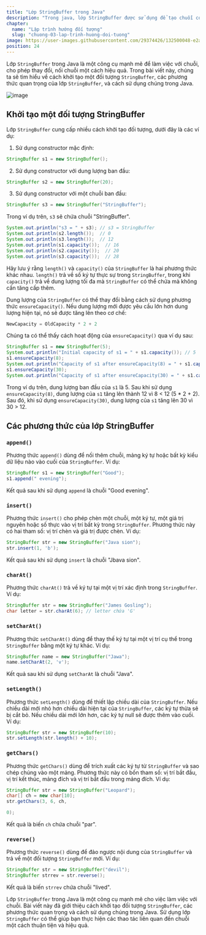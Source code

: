 ```yaml
---
title: "Lớp StringBuffer trong Java"
description: "Trong java, lớp StringBuffer được sử dụng để tạo chuỗi có thể thay đổi (mutable). Lớp StringBuffer trong java tương tự như lớp String ngoại trừ nó có thể thay đổi."
chapter:
  name: "Lập trình hướng đối tượng"
  slug: "chuong-03-lap-trinh-huong-doi-tuong"
image: https://user-images.githubusercontent.com/29374426/132500048-e2a8272c-e223-4bef-a04e-36a79c9e78d6.png
position: 24
---
```


Lớp `StringBuffer` trong Java là một công cụ mạnh mẽ để làm việc với chuỗi, cho phép thay đổi, nối chuỗi một cách hiệu quả. Trong bài viết này, chúng ta sẽ tìm hiểu về cách khởi tạo một đối tượng `StringBuffer`, các phương thức quan trọng của lớp `StringBuffer`, và cách sử dụng chúng trong Java.

![image](https://user-images.githubusercontent.com/29374426/132500048-e2a8272c-e223-4bef-a04e-36a79c9e78d6.png)

## Khởi tạo một đối tượng StringBuffer

Lớp `StringBuffer` cung cấp nhiều cách khởi tạo đối tượng, dưới đây là các ví dụ:

1. Sử dụng constructor mặc định:

```java
StringBuffer s1 = new StringBuffer();
```

2. Sử dụng constructor với dung lượng ban đầu:

```java
StringBuffer s2 = new StringBuffer(20);
```

3. Sử dụng constructor với một chuỗi ban đầu:

```java
StringBuffer s3 = new StringBuffer("StringBuffer");
```

Trong ví dụ trên, `s3` sẽ chứa chuỗi "StringBuffer".

```java
System.out.println("s3 = " + s3); // s3 = StringBuffer
System.out.println(s2.length());  // 0
System.out.println(s3.length());  // 12
System.out.println(s1.capacity());  // 16
System.out.println(s2.capacity());  // 20
System.out.println(s3.capacity());  // 28
```

Hãy lưu ý rằng `length()` và `capacity()` của `StringBuffer` là hai phương thức khác nhau. `length()` trả về số ký tự thực sự trong `StringBuffer`, trong khi `capacity()` trả về dung lượng tối đa mà `StringBuffer` có thể chứa mà không cần tăng cấp thêm.

Dung lượng của `StringBuffer` có thể thay đổi bằng cách sử dụng phương thức `ensureCapacity()`. Nếu dung lượng mới được yêu cầu lớn hơn dung lượng hiện tại, nó sẽ được tăng lên theo cơ chế:

```java
NewCapacity = OldCapacity * 2 + 2
```

Chúng ta có thể thấy cách hoạt động của `ensureCapacity()` qua ví dụ sau:

```java
StringBuffer s1 = new StringBuffer(5);
System.out.println("Initial capacity of s1 = " + s1.capacity()); // 5
s1.ensureCapacity(8);
System.out.println("Capacity of s1 after ensureCapacity(8) = " + s1.capacity()); // 12
s1.ensureCapacity(30);
System.out.println("Capacity of s1 after ensureCapacity(30) = " + s1.capacity()); // 30
```

Trong ví dụ trên, dung lượng ban đầu của `s1` là 5. Sau khi sử dụng `ensureCapacity(8)`, dung lượng của `s1` tăng lên thành 12 vì 8 < 12 (5 \* 2 + 2). Sau đó, khi sử dụng `ensureCapacity(30)`, dung lượng của `s1` tăng lên 30 vì 30 > 12.

## Các phương thức của lớp StringBuffer

### `append()`

Phương thức `append()` dùng để nối thêm chuỗi, mảng ký tự hoặc bất kỳ kiểu dữ liệu nào vào cuối của `StringBuffer`. Ví dụ:

```java
StringBuffer s1 = new StringBuffer("Good");
s1.append(" evening");
```

Kết quả sau khi sử dụng `append` là chuỗi "Good evening".

### `insert()`

Phương thức `insert()` cho phép chèn một chuỗi, một ký tự, một giá trị nguyên hoặc số thực vào vị trí bất kỳ trong `StringBuffer`. Phương thức này có hai tham số: vị trí chèn và giá trị được chèn. Ví dụ:

```java
StringBuffer str = new StringBuffer("Java sion");
str.insert(1, 'b');
```

Kết quả sau khi sử dụng `insert` là chuỗi "Jbava sion".

### `charAt()`

Phương thức `charAt()` trả về ký tự tại một vị trí xác định trong `StringBuffer`. Ví dụ:

```java
StringBuffer str = new StringBuffer("James Gosling");
char letter = str.charAt(6); // letter chứa 'G'
```

### `setCharAt()`

Phương thức `setCharAt()` dùng để thay thế ký tự tại một vị trí cụ thể trong `StringBuffer` bằng một ký tự khác. Ví dụ:

```java
StringBuffer name = new StringBuffer("Jawa");
name.setCharAt(2, 'v');
```

Kết quả sau khi sử dụng `setCharAt` là chuỗi "Java".

### `setLength()`

Phương thức `setLength()` dùng để thiết lập chiều dài của `StringBuffer`. Nếu chiều dài mới nhỏ hơn chiều dài hiện tại của `StringBuffer`, các ký tự thừa sẽ bị cắt bỏ. Nếu chiều dài mới lớn hơn, các ký tự null sẽ được thêm vào cuối. Ví dụ:

```java
StringBuffer str = new StringBuffer(10);
str.setLength(str.length() + 10);
```

### `getChars()`

Phương thức `getChars()` dùng để trích xuất các ký tự từ `StringBuffer` và sao chép chúng vào một mảng. Phương thức này có bốn tham số: vị trí bắt đầu, vị trí kết thúc, mảng đích và vị trí bắt đầu trong mảng đích. Ví dụ:

```java
StringBuffer str = new StringBuffer("Leopard");
char[] ch = new char[10];
str.getChars(3, 6, ch,

0);
```

Kết quả là biến `ch` chứa chuỗi "par".

### `reverse()`

Phương thức `reverse()` dùng để đảo ngược nội dung của `StringBuffer` và trả về một đối tượng `StringBuffer` mới. Ví dụ:

```java
StringBuffer str = new StringBuffer("devil");
StringBuffer strrev = str.reverse();
```

Kết quả là biến `strrev` chứa chuỗi "lived".

Lớp `StringBuffer` trong Java là một công cụ mạnh mẽ cho việc làm việc với chuỗi. Bài viết này đã giới thiệu cách khởi tạo đối tượng `StringBuffer`, các phương thức quan trọng và cách sử dụng chúng trong Java. Sử dụng lớp `StringBuffer` có thể giúp bạn thực hiện các thao tác liên quan đến chuỗi một cách thuận tiện và hiệu quả.
